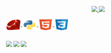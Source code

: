 
<div align="center">
  <a href="https://github.com/Slavik-s-line">
  <img height="180em" src="https://github-readme-stats.vercel.app/api?username=Slavik-s-line&show_icons=true&theme=vue"/>
  <img height="180em" src="https://github-readme-stats.vercel.app/api/top-langs/?username=Slavik-s-line&layout=compact&langs_count=7&theme=vue"/>
</div>

 <div style="display: inline_block"><br>
   <img align="center" alt="Rafa-Python" height="30" width="40" src="https://raw.githubusercontent.com/devicons/devicon/master/icons/ruby/ruby-original.svg">
   <img align="center" alt="Rafa-Python" height="30" width="40" src="https://raw.githubusercontent.com/devicons/devicon/master/icons/python/python-original.svg">
   <img align="center" alt="Rafa-HTML" height="30" width="40" src="https://raw.githubusercontent.com/devicons/devicon/master/icons/html5/html5-original.svg">
   <img align="center" alt="Rafa-CSS" height="30" width="40" src="https://raw.githubusercontent.com/devicons/devicon/master/icons/css3/css3-original.svg">
 </div>
  
 ##

<div>
  <a href="https://www.instagram.com/no.naaaaaaaaaaaaaame/" target="_blank"><img src="https://img.shields.io/badge/-Instagram-%23E4405F?style=for-the-badge&logo=instagram&logoColor=white" target="_blank"></a>
  <a href = "mailto:rytsar0pravdy@gmail.com"><img src="https://img.shields.io/badge/-Gmail-%23333?style=for-the-badge&logo=gmail&logoColor=white" target="_blank"></a>
  <a href="https://twitter.com/Zeu3lag5k3l2D8c" target="_blank"><img src="https://img.shields.io/badge/-Twitter-%23333?style=for-the-badge&logo=twitter&logoColor=white" target="_blank"></a>
</div>
